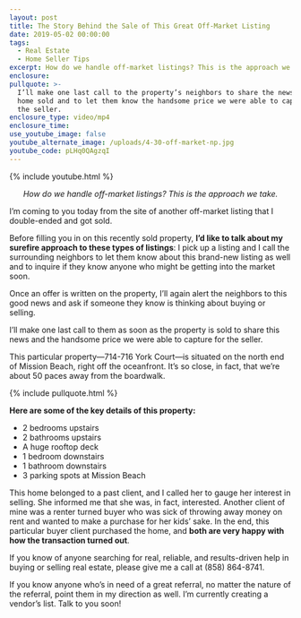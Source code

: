 ```yaml
---
layout: post
title: The Story Behind the Sale of This Great Off-Market Listing
date: 2019-05-02 00:00:00
tags:
  - Real Estate
  - Home Seller Tips
excerpt: How do we handle off-market listings? This is the approach we take.
enclosure:
pullquote: >-
  I’ll make one last call to the property’s neighbors to share the news that the
  home sold and to let them know the handsome price we were able to capture for
  the seller.
enclosure_type: video/mp4
enclosure_time:
use_youtube_image: false
youtube_alternate_image: /uploads/4-30-off-market-np.jpg
youtube_code: pLHq0QAgzqI
---
```


{% include youtube.html %}

<center><em>How do we handle off-market listings? This is the approach we take.</em></center>

I’m coming to you today from the site of another off-market listing that I double-ended and got sold.

Before filling you in on this recently sold property, **I’d like to talk about my surefire approach to these types of listings**\: I pick up a listing and I call the surrounding neighbors to let them know about this brand-new listing as well and to inquire if they know anyone who might be getting into the market soon.

Once an offer is written on the property, I’ll again alert the neighbors to this good news and ask if someone they know is thinking about buying or selling.

I’ll make one last call to them as soon as the property is sold to share this news and the handsome price we were able to capture for the seller.

This particular property—714-716 York Court—is situated on the north end of Mission Beach, right off the oceanfront. It’s so close, in fact, that we’re about 50 paces away from the boardwalk.

{% include pullquote.html %}

**Here are some of the key details of this property:&nbsp;**

* 2 bedrooms upstairs
* 2 bathrooms upstairs
* A huge rooftop deck
* 1 bedroom downstairs
* 1 bathroom downstairs
* 3 parking spots at Mission Beach

This home belonged to a past client, and I called her to gauge her interest in selling. She informed me that she was, in fact, interested. Another client of mine was a renter turned buyer who was sick of throwing away money on rent and wanted to make a purchase for her kids’ sake. In the end, this particular buyer client purchased the home, and **both are very happy with how the transaction turned out**.

If you know of anyone searching for real, reliable, and results-driven help in buying or selling real estate, please give me a call at (858) 864-8741.

If you know anyone who’s in need of a great referral, no matter the nature of the referral, point them in my direction as well. I’m currently creating a vendor’s list. Talk to you soon\!